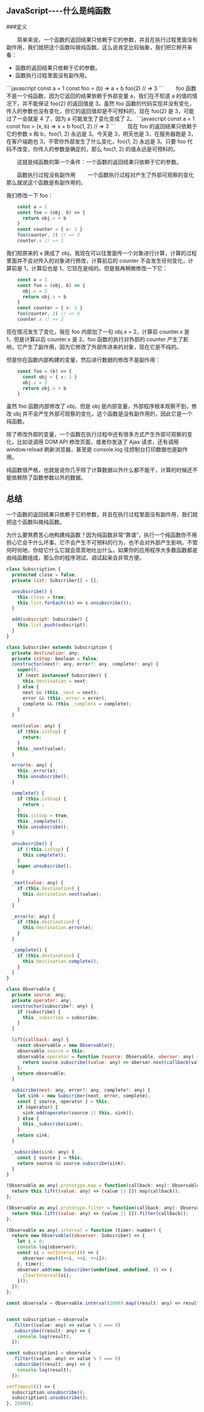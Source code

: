 ## JavaScript----什么是纯函数
###定义

&emsp;&emsp;简单来说，一个函数的返回结果只依赖于它的参数，并且在执行过程里面没有副作用，我们就把这个函数叫做纯函数。这么说肯定比较抽象，我们把它掰开来看：
<ul>
    <li>函数的返回结果只依赖于它的参数。</li>
    <li>函数执行过程里面没有副作用。</li>
</ul>
```javascript
    const a = 1
    const foo = (b) => a + b
    foo(2) // => 3
```
&emsp;&emsp;foo 函数不是一个纯函数，因为它返回的结果依赖于外部变量 a，我们在不知道 a 的值的情况下，并不能保证 foo(2) 的返回值是 3。虽然 foo 函数的代码实现并没有变化，传入的参数也没有变化，但它的返回值却是不可预料的，现在 foo(2) 是 3，可能过了一会就是 4 了，因为 a 可能发生了变化变成了 2。
```javascript
    const a = 1
    const foo = (x, b) => x + b
    foo(1, 2) // => 3
```
&emsp;&emsp;现在 foo 的返回结果只依赖于它的参数 x 和 b，foo(1, 2) 永远是 3。今天是 3，明天也是 3，在服务器跑是 3，在客户端跑也 3，不管你外部发生了什么变化，foo(1, 2) 永远是 3。只要 foo 代码不改变，你传入的参数是确定的，那么 foo(1, 2) 的值永远是可预料的。

&emsp;&emsp;这就是纯函数的第一个条件：一个函数的返回结果只依赖于它的参数。

&emsp;&emsp;函数执行过程没有副作用 
&emsp;&emsp;一个函数执行过程对产生了外部可观察的变化那么就说这个函数是有副作用的。

我们修改一下 foo：

```javascript
    const a = 1
    const foo = (obj, b) => {
      return obj.x + b
    }
    const counter = { x: 1 }
    foo(counter, 2) // => 3
    counter.x // => 1
```
我们把原来的 x 换成了 obj，我现在可以往里面传一个对象进行计算，计算的过程里面并不会对传入的对象进行修改，计算前后的 counter 不会发生任何变化，计算前是 1，计算后也是 1，它现在是纯的。但是我再稍微修改一下它：
```javascript
    const a = 1
    const foo = (obj, b) => {
      obj.x = 2
      return obj.x + b
    }
    const counter = { x: 1 }
    foo(counter, 2) // => 4
    counter.x // => 2
```
现在情况发生了变化，我在 foo 内部加了一句 obj.x = 2，计算前 counter.x 是 1，但是计算以后 counter.x 是 2。foo 函数的执行对外部的 counter 产生了影响，它产生了副作用，因为它修改了外部传进来的对象，现在它是不纯的。

但是你在函数内部构建的变量，然后进行数据的修改不是副作用：
```javascript
    const foo = (b) => {
      const obj = { x: 1 }
      obj.x = 2
      return obj.x + b
    }
```

虽然 foo 函数内部修改了 obj，但是 obj 是内部变量，外部程序根本观察不到，修改 obj 并不会产生外部可观察的变化，这个函数是没有副作用的，因此它是一个纯函数。

除了修改外部的变量，一个函数在执行过程中还有很多方式产生外部可观察的变化，比如说调用 DOM API 修改页面，或者你发送了 Ajax 请求，还有调用 window.reload 刷新浏览器，甚至是 console.log 往控制台打印数据也是副作用。

纯函数很严格，也就是说你几乎除了计算数据以外什么都不能干，计算的时候还不能依赖除了函数参数以外的数据。

## 总结
一个函数的返回结果只依赖于它的参数，并且在执行过程里面没有副作用，我们就把这个函数叫做纯函数。

为什么要煞费苦心地构建纯函数？因为纯函数非常“靠谱”，执行一个纯函数你不用担心它会干什么坏事，它不会产生不可预料的行为，也不会对外部产生影响。不管何时何地，你给它什么它就会乖乖地吐出什么。如果你的应用程序大多数函数都是由纯函数组成，那么你的程序测试、调试起来会非常方便。

```javascript
class Subscription {
  protected close = false;
  private list: Subscriber[] = [];

  unsubscribe() {
    this.close = true;
    this.list.forEach((s) => s.unsubscribe());
  }

  add(subscript: Subscriber) {
    this.list.push(subscript);
  }
}

class Subscriber extends Subscription {
  private destination: any;
  private isStop: boolean = false;
  constructor(next?: any, error?: any, complete?: any) {
    super();
    if (next instanceof Subscriber) {
      this.destination = next;
    } else {
      next && (this._next = next);
      error && (this._error = error);
      complete && (this._complete = complete);
    }
  }

  next(value: any) {
    if (this.isStop) {
      return;
    }
    this._next(value);
  }

  error(e: any) {
    this._error(e);
    this.unsubscribe();
  }

  complete() {
    if (this.isStop) {
      return ;
    }
    this.isStop = true;
    this._complete();
    this.unsubscribe();
  }

  unsubscribe() {
    if (!this.isStop) {
      this.complete();
    }
    super.unsubscribe();
  }

  _next(value: any) {
    if (this.destination) {
      this.destination.next(value);
    }
  }

  _error(e: any) {
    if (this.destination) {
      this.destination.error(e);
    }
  }

  _complete() {
    if (this.destination) {
      this.destination.complete();
    }
  }
}

class Observable {
  private source: any;
  private operator: any;
  constructor(subscribe?: any) {
    if (subscribe) {
      this._subscribe = subscribe;
    }
  }

  lift(callback: any) {
    const observable = new Observable();
    observable.source = this;
    observable.operator = function (source: Observable, oberser: any) {
      return source.subscribe((value: any) => oberser.next(callback(value)));
    };
    return observable;
  }

  subscribe(next: any, error?: any, complete?: any) {
    let sink = new Subscriber(next, error, complete);
    const { source, operator } = this;
    if (operator) {
      sink.add(operator(source || this, sink));
    } else {
      this._subscribe(sink);
    }
    return sink;
  }

  _subscribe(sink: any) {
    const { source } = this;
    return source && source.subscribe(sink);
  }
}

(Observable as any).prototype.map = function(callback: any): Observable {
  return this.lift((value: any) => (value || []).map(callback));
};

(Observable as any).prototype.filter = function(callback: any): Observable {
  return this.lift((value: any) => (value || []).filter(callback));
};

(Observable as any).interval = function (timer: number) {
  return new Observable((observer: Subscriber) => {
    let i = 0;
    console.log(observer);
    const si = setInterval(() => {
      observer.next([++i, ++i, ++i]);
    }, timer);
    observer.add(new Subscriber(undefined, undefined, () => {
      clearInterval(si);
    }));
  });
};

const observale = Observable.interval(1000).map((result: any) => result);


const subscription = observale
  .filter((value: any) => value % 2 === 0)
  .subscribe((result: any) => {
    console.log(result);
  });

const subscription1 = observale
  .filter((value: any) => value % 3 === 0)
  .subscribe((result: any) => {
    console.log(result);
  });

setTimeout(() => {
  subscription.unsubscribe();
  subscription1.unsubscribe();
}, 25000);
```

